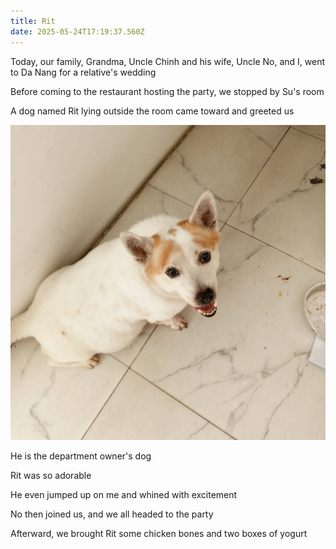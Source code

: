 ```yaml
---
title: Rit
date: 2025-05-24T17:19:37.560Z
---
```


Today, our family, Grandma, Uncle Chinh and his wife, Uncle No, and I, went to Da Nang for a relative's wedding

Before coming to the restaurant hosting the party, we stopped by Su's room

A dog named Rit lying outside the room came toward and greeted us

![Rit](../uploads/500750707_18371443102121462_2453131710105346950_n.jpg)

He is the department owner's dog

Rit was so adorable

He even jumped up on me and whined with excitement

No then joined us, and we all headed to the party

Afterward, we brought Rit some chicken bones and two boxes of yogurt
